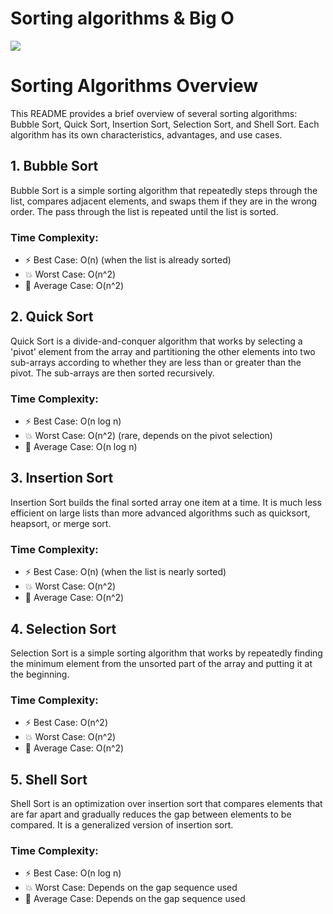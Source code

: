 # Sorting algorithms & Big O
![](https://media.tenor.com/26cJJUxqcPIAAAAd/sorting-algorithm.gif)

# Sorting Algorithms Overview

This README provides a brief overview of several sorting algorithms: Bubble Sort, Quick Sort, Insertion Sort, Selection Sort, and Shell Sort. Each algorithm has its own characteristics, advantages, and use cases.

## 1. Bubble Sort

Bubble Sort is a simple sorting algorithm that repeatedly steps through the list, compares adjacent elements, and swaps them if they are in the wrong order. The pass through the list is repeated until the list is sorted.

### Time Complexity:
- ⚡️ Best Case: O(n) (when the list is already sorted)
- 💥 Worst Case: O(n^2)
- 🔄 Average Case: O(n^2) 

## 2. Quick Sort

Quick Sort is a divide-and-conquer algorithm that works by selecting a 'pivot' element from the array and partitioning the other elements into two sub-arrays according to whether they are less than or greater than the pivot. The sub-arrays are then sorted recursively.

### Time Complexity:
- ⚡️ Best Case: O(n log n)
- 💥 Worst Case: O(n^2) (rare, depends on the pivot selection)
- 🔄 Average Case: O(n log n)

## 3. Insertion Sort

Insertion Sort builds the final sorted array one item at a time. It is much less efficient on large lists than more advanced algorithms such as quicksort, heapsort, or merge sort.

### Time Complexity:
- ⚡️ Best Case: O(n) (when the list is nearly sorted)
- 💥 Worst Case: O(n^2)
- 🔄 Average Case: O(n^2)

## 4. Selection Sort

Selection Sort is a simple sorting algorithm that works by repeatedly finding the minimum element from the unsorted part of the array and putting it at the beginning.

### Time Complexity:
- ⚡️ Best Case: O(n^2)
- 💥 Worst Case: O(n^2)
- 🔄  Average Case: O(n^2)

## 5. Shell Sort

Shell Sort is an optimization over insertion sort that compares elements that are far apart and gradually reduces the gap between elements to be compared. It is a generalized version of insertion sort.

### Time Complexity:
- ⚡️ Best Case: O(n log n)
- 💥 Worst Case: Depends on the gap sequence used
- 🔄  Average Case: Depends on the gap sequence used





